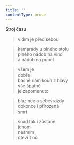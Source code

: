 ```yaml
---
title: ''
contentType: prose
---
```


Stroj času

> vidím je před sebou

> kamarády u plného stolu  
> plného nádob na víno  
> a nádob na popel

> všem je  
> dobře  
> básně nám kouří z hlavy  
> vše špatné  
> je zapomenuto

> blázince a sebevraždy  
> dokonce i přirozená  
> smrt

> snad tak i zůstane  
> jenom  
> nesmím  
> otevřít oči
